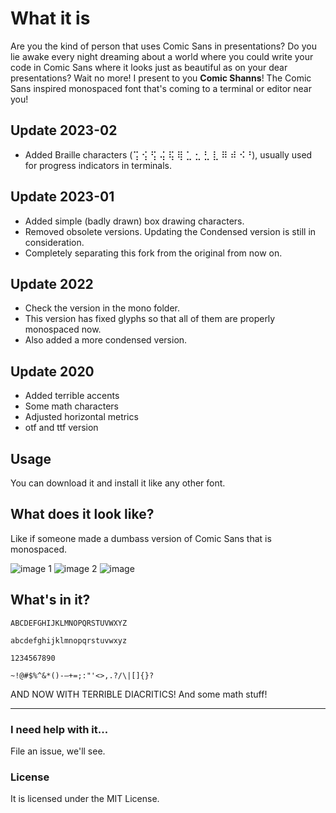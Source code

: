 # What it is

Are you the kind of person that uses Comic Sans in presentations? Do you lie awake every night dreaming about a world where you could write your code in Comic Sans where it looks just as beautiful as on your dear presentations? Wait no more! I present to you **Comic Shanns**! The Comic Sans inspired monospaced font that's coming to a terminal or editor near you!

## Update 2023-02
- Added Braille characters (⢩ ⢪ ⢫ ⢬ ⢯ ⢿ ⣁ ⣂ ⣃ ⣇ ⠿ ⠾ ⠪⠘), usually used for progress indicators in terminals.

## Update 2023-01
- Added simple (badly drawn) box drawing characters.
- Removed obsolete versions. Updating the Condensed version is still in consideration.
- Completely separating this fork from the original from now on.

## Update 2022
- Check the version in the mono folder.
- This version has fixed glyphs so that all of them are properly monospaced now.
- Also added a more condensed version.

## Update 2020
- Added terrible accents
- Some math characters
- Adjusted horizontal metrics
- otf and ttf version

## Usage
You can download it and install it like any other font.

## What does it look like?
Like if someone made a dumbass version of Comic Sans that is monospaced.

![image 1](https://user-images.githubusercontent.com/4615568/44279591-c9909780-a206-11e8-9e1d-40db6d6db77e.png)
![image 2](https://user-images.githubusercontent.com/4615568/44279592-ca292e00-a206-11e8-9278-4a7566425c0c.png)
![image](https://user-images.githubusercontent.com/4615568/44279593-ca292e00-a206-11e8-9b25-a4533b50d471.png)

## What's in it?
`ABCDEFGHIJKLMNOPQRSTUVWXYZ`

`abcdefghijklmnopqrstuvwxyz`

`1234567890`

`~!@#$%^&*()-—+=;:"'<>,.?/\|[]{}?`

AND NOW WITH TERRIBLE DIACRITICS! And some math stuff!

---
### I need help with it...
File an issue, we'll see.

### License
It is licensed under the MIT License.
